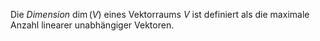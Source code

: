 Die *Dimension* $\dim(V)$ eines Vektorraums $V$ ist definiert als die maximale Anzahl linearer unabhängiger Vektoren.